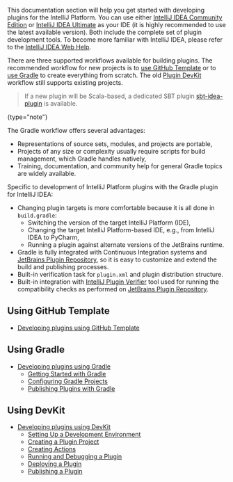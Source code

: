 [//]: # (title: Creating Your First Plugin)

<!-- Copyright 2000-2020 JetBrains s.r.o. and other contributors. Use of this source code is governed by the Apache 2.0 license that can be found in the LICENSE file. -->

This documentation section will help you get started with developing plugins for the IntelliJ Platform.
You can use either [IntelliJ IDEA Community Edition](https://www.jetbrains.com/idea/download/) or [IntelliJ IDEA Ultimate](https://www.jetbrains.com/idea/download/) as your IDE (it is highly recommended to use the latest available version).
Both include the complete set of plugin development tools.
To become more familiar with IntelliJ IDEA, please refer to the [IntelliJ IDEA Web Help](https://www.jetbrains.com/idea/help/).

There are three supported workflows available for building plugins.
The recommended workflow for new projects is to [use GitHub Template](#using-github-template) or to [use Gradle](#using-gradle) to create everything from scratch.
The old [Plugin DevKit](#using-devkit) workflow still supports existing projects.

 >  If a new plugin will be Scala-based, a dedicated SBT plugin [sbt-idea-plugin](https://github.com/JetBrains/sbt-idea-plugin) is available.
 >
 {type="note"}

The Gradle workflow offers several advantages:
  * Representations of source sets, modules, and projects are portable,
  * Projects of any size or complexity usually require scripts for build management, which Gradle handles natively,
  * Training, documentation, and community help for general Gradle topics are widely available.

Specific to development of IntelliJ Platform plugins with the Gradle plugin for IntelliJ IDEA:
  * Changing plugin targets is more comfortable because it is all done in `build.gradle`:
      * Switching the version of the target IntelliJ Platform (IDE),
      * Changing the target IntelliJ Platform-based IDE, e.g., from IntelliJ IDEA to PyCharm,
      * Running a plugin against alternate versions of the JetBrains runtime.
  * Gradle is fully integrated with Continuous Integration systems and [JetBrains Plugin Repository](https://plugins.jetbrains.com), so it is easy to customize and extend the build and publishing processes.
  * Built-in verification task for `plugin.xml` and plugin distribution structure.
  * Built-in integration with [IntelliJ Plugin Verifier](https://github.com/JetBrains/intellij-plugin-verifier) tool used for running the compatibility checks as performed on [JetBrains Plugin Repository](https://plugins.jetbrains.com).
## Using GitHub Template

* [Developing plugins using GitHub Template](github_template.md)

## Using Gradle

* [Developing plugins using Gradle](gradle_build_system.md)
    * [Getting Started with Gradle](gradle_prerequisites.md)
    * [Configuring Gradle Projects](gradle_guide.md)
    * [Publishing Plugins with Gradle](deployment.md)

## Using DevKit
* [Developing plugins using DevKit](using_dev_kit.md)
    * [Setting Up a Development Environment](setting_up_environment.md)
    * [Creating a Plugin Project](creating_plugin_project.md)
    * [Creating Actions](working_with_custom_actions.md)
    * [Running and Debugging a Plugin](running_and_debugging_a_plugin.md)
    * [Deploying a Plugin](deploying_plugin.md)
    * [Publishing a Plugin](publishing_plugin.md)